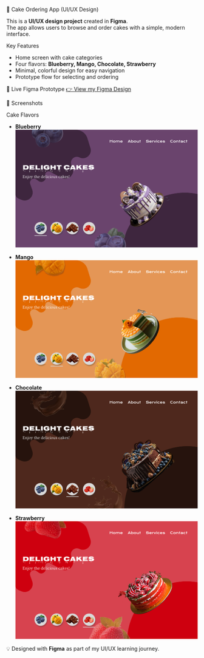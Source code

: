 🍰 Cake Ordering App (UI/UX Design)

This is a **UI/UX design project** created in **Figma**.  
The app allows users to browse and order cakes with a simple, modern interface.  

Key Features
- Home screen with cake categories  
- Four flavors: **Blueberry, Mango, Chocolate, Strawberry**  
- Minimal, colorful design for easy navigation  
- Prototype flow for selecting and ordering  

🔗 Live Figma Prototype
[👉 View my Figma Design](https://www.figma.com/design/7q7Hr6eyf9BKbio6ehu55v/Desktop-UI?node-id=0-1&t=3eL2w6AgUIu6mU9B-1)

📸 Screenshots

Cake Flavors
- **Blueberry**
![Blueberry](Blueberry.jpg)

- **Mango**
![Mango](Mango.jpg)

- **Chocolate**
![Chocolate](chocolate.jpg)

- **Strawberry**
![Strawberry](strawberry.jpg)



💡 Designed with **Figma** as part of my UI/UX learning journey.
